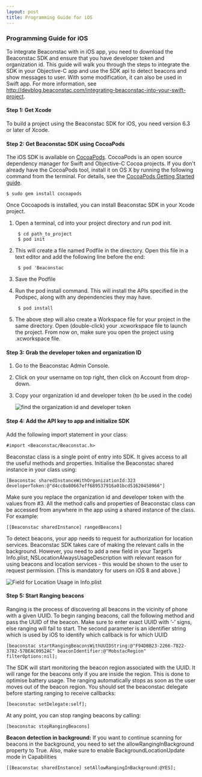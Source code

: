 ```yaml
---
layout: post
title: Programming Guide for iOS
---
```


### Programming Guide for iOS

To integrate Beaconstac with in iOS app, you need to download the Beaconstac SDK and ensure that you have developer token and organization id. This guide will walk you through the steps to integrate the SDK in your Objective-C app and use the SDK api to detect beacons and show messages to user. With some modification, it can also be used in Swift app. For more information, see http://devblog.beaconstac.com/integrating-beaconstac-into-your-swift-project.

#### Step 1: Get Xcode

To build a project using the Beaconstac SDK for iOS, you need version 6.3 or later of Xcode.

#### Step 2: Get Beaconstac SDK using CocoaPods

The iOS SDK is available on [CocoaPods](https://cocoapods.org/pods/Beaconstac). CocoaPods is an open source dependency manager for Swift and Objective-C Cocoa projects.
If you don't already have the CocoaPods tool, install it on OS X by running the following command from the terminal. For details, see the [CocoaPods Getting Started guide](https://guides.cocoapods.org/using/getting-started.html).

    $ sudo gem install cocoapods

Once Cocoapods is installed, you can install Beaconstac SDK in your Xcode project.


1. Open a terminal, cd into your project directory and run pod init.

        $ cd path_to_project
        $ pod init

2. This will create a  file named Podfile in the directory. Open this file in a text editor and add the following line before the end:

	    $ pod 'Beaconstac

3. Save the Podfile
4. Run the pod install command. This will install the APIs specified in the Podspec, along with any dependencies they may have.

	    $ pod install

5. The above step will also create a Workspace file for your project in the same directory. Open (double-click) your <project name>.xcworkspace file to launch the project. From now on, make sure you open the project using .xcworkspace file.

#### Step 3: Grab the developer token and organization ID
1. Go to the Beaconstac Admin Console.
2. Click on your username on top right, then click on Account from drop-down.
3. Copy your organization id and developer token (to be used in the code)

    ![find the organization id and developer token](http://i.imgur.com/WGzSkkF.png)

#### Step 4: Add the API key to app and initialize SDK
Add the following import statement in your class:

    #import <Beaconstac/Beaconstac.h>

Beaconstac class is a single point of entry into SDK. It gives access to all the useful methods and properties. Initialise the Beaconstac shared instance in your class using:

    [Beaconstac sharedInstanceWithOrganizationId:323 developerToken:@"d4cc0a80667eff689537916a01bcd51620458966"]

Make sure you replace the organization id and developer token with the values from #3. All the method calls and properties of Beaconstac class can be accessed from anywhere in the app using a shared instance of the class. For example:

    [[Beaconstac sharedInstance] rangedBeacons]

To detect beacons, your app needs to request for authorization for location services. Beaconstac SDK takes care of making the relevant calls in the background. However, you need to add a new field in your Target’s Info.plist, NSLocationAlwaysUsageDescription with relevant reason for using beacons and location services - this would be shown to the user to request permission. [This is mandatory for users on iOS 8 and above.]

   ![Field for Location Usage in Info.plist](http://i.imgur.com/gTQkvGD.png)

#### Step 5: Start Ranging beacons
Ranging is the process of discovering all beacons in the vicinity of phone with a given UUID. To begin ranging beacons, call the following method and pass the UUID of the beacon. Make sure to enter exact UUID with ‘-’ signs, else ranging will fail to start. The second parameter is an identifier string which is used by iOS to identify which callback is for which UUID

    [beaconstac startRangingBeaconsWithUUIDString:@"F94DBB23-2266-7822-3782-57BEAC0952AC" beaconIdentifier:@"MobstacRegion" filterOptions:nil];

The SDK will start monitoring the beacon region associated with the UUID. It will range for the beacons only if you are inside the region. This is done to optimise battery usage. The ranging automatically stops as soon as the user moves out of the beacon region.
You should set the beaconstac delegate before starting ranging to receive callbacks:

    [beaconstac setDelegate:self];

At any point, you can stop ranging beacons by calling: 

    [beaconstac stopRangingBeacons]

**Beacon detection in background:**
If you want to continue scanning for beacons in the background, you need to set the allowRangingInBackground property to True. Also, make sure to enable BackgroundLocationUpdate mode in Capabilities

    [[Beaconstac sharedInstance] setAllowRangingInBackground:@YES];
